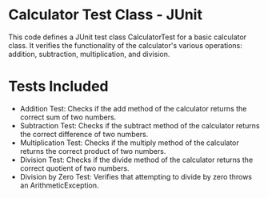 
# Calculator Test Class - JUnit

This code defines a JUnit test class CalculatorTest for a basic calculator class. It verifies the functionality of the calculator's various operations: addition, subtraction, multiplication, and division.

# Tests Included
- Addition Test: Checks if the add method of the calculator returns the correct sum of two numbers.
- Subtraction Test: Checks if the subtract method of the calculator returns the correct difference of two numbers.
- Multiplication Test: Checks if the multiply method of the calculator returns the correct product of two numbers.
- Division Test: Checks if the divide method of the calculator returns the correct quotient of two numbers.
- Division by Zero Test: Verifies that attempting to divide by zero throws an ArithmeticException.
